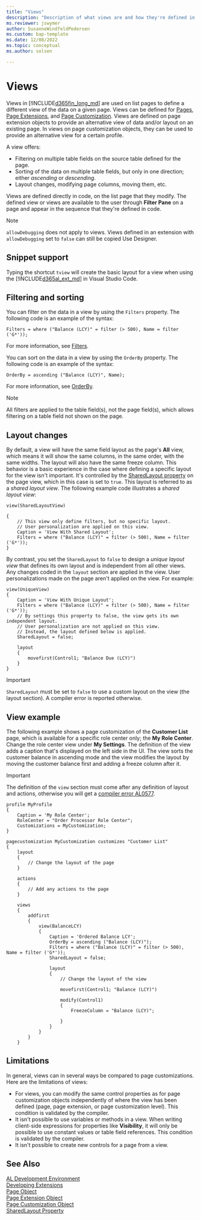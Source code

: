 ```yaml
---
title: "Views"
description: "Description of what views are and how they're defined in Business Central."
ms.reviewer: jswymer
author: SusanneWindfeldPedersen
ms.custom: bap-template
ms.date: 12/08/2022
ms.topic: conceptual
ms.author: solsen

---
```


# Views

Views in [!INCLUDE[d365fin_long_md](includes/d365fin_long_md.md)] are used on list pages to define a different view of the data on a given page. Views can be defined for [Pages](devenv-page-object.md), [Page Extensions](devenv-page-ext-object.md), and [Page Customization](devenv-page-customization-object.md). Views are defined on page extension objects to provide an alternative view of data and/or layout on an existing page. In views on page customization objects, they can be used to provide an alternative view for a certain profile.

A view offers:

- Filtering on multiple table fields on the source table defined for the page.
- Sorting of the data on multiple table fields, but only in one direction; either *ascending* or *descending*.
- Layout changes, modifying page columns, moving them, etc. 

Views are defined directly in code, on the list page that they modify. The defined view or views are available to the user through **Filter Pane** on a page and appear in the sequence that they're defined in code.

> [!NOTE]  
> `allowDebugging` does not apply to views. Views defined in an extension with `allowDebugging` set to `false` can still be copied Use Designer.

## Snippet support

Typing the shortcut `tview` will create the basic layout for a view when using the [!INCLUDE[d365al_ext_md](../includes/d365al_ext_md.md)] in Visual Studio Code.

## Filtering and sorting

You can filter on the data in a view by using the `Filters` property. The following code is an example of the syntax:
```AL
Filters = where ("Balance (LCY)" = filter (> 500), Name = filter ('G*'));
```
For more information, see [Filters](properties/devenv-filters-property.md).

You can sort on the data in a view by using the `OrderBy` property. The following code is an example of the syntax:
```AL
OrderBy = ascending ("Balance (LCY)", Name);
```
For more information, see [OrderBy](properties/devenv-orderby-property.md).

> [!NOTE]
> All filters are applied to the table field(s), not the page field(s), which allows filtering on a table field not shown on the page.

## Layout changes

By default, a view will have the same field layout as the page's **All** view, which means it will show the same columns, in the same order, with the same widths. The layout will also have the same freeze column. This behavior is a basic experience in the case where defining a specific layout for the view isn't important. It's controlled by the [SharedLayout property](properties/devenv-sharedlayout-property.md) on the page view, which in this case is set to `true`. This layout is referred to as a *shared layout view*. The following example code illustrates a *shared layout view*:

```al
view(SharedLayoutView) 

{ 
    // This view only define filters, but no specific layout. 
    // User personalization are applied on this view. 
    Caption = 'View With Shared Layout'; 
    Filters = where ("Balance (LCY)" = filter (> 500), Name = filter ('G*')); 
} 
```

By contrast, you set the `SharedLayout` to `false` to design a *unique layout view* that defines its own layout and is independent from all other views. Any changes coded in the `layout` section are applied in the view. User personalizations made on the page aren't applied on the view. For example:

```al
view(UniqueView)
{
    Caption = 'View With Unique Layout';
    Filters = where ("Balance (LCY)" = filter (> 500), Name = filter ('G*')); 
    // By settings this property to false, the view gets its own independent layout.
    // User personalization are not applied on this view.
    // Instead, the layout defined below is applied.
    SharedLayout = false;
    
    layout
    {
        movefirst(Control1; "Balance Due (LCY)")
    }
}
```

> [!IMPORTANT]
> `SharedLayout` must be set to `false` to use a custom layout on the view (the layout section). A compiler error is reported otherwise.

## View example

The following example shows a page customization of the **Customer List** page, which is available for a specific role center only; the **My Role Center**. Change the role center view under **My Settings**. The definition of the view adds a caption that's displayed on the left side in the UI. The view sorts the customer balance in ascending mode and the view modifies the layout by moving the customer balance first and adding a freeze column after it.

> [!IMPORTANT]  
> The definition of the `view` section must come after any definition of layout and actions, otherwise you will get a [compiler error AL0577](diagnostics/diagnostic-al577.md).

```AL
profile MyProfile
{
    Caption = 'My Role Center';
    RoleCenter = "Order Processor Role Center";
    Customizations = MyCustomization;
}

pagecustomization MyCustomization customizes "Customer List"
{
    layout
    {
        // Change the layout of the page
    }

    actions
    {
        // Add any actions to the page
    }

    views
    {
        addfirst
        {
            view(BalanceLCY)
            {
                Caption = 'Ordered Balance LCY';
                OrderBy = ascending ("Balance (LCY)");
                Filters = where ("Balance (LCY)" = filter (> 500), Name = filter ('G*'));
                SharedLayout = false;

                layout
                {
                    // Change the layout of the view

                    movefirst(Control1; "Balance (LCY)")

                    modify(Control1)
                    {
                        FreezeColumn = "Balance (LCY)";

                    }
                }
            }
        }
    }
```

## Limitations

In general, views can in several ways be compared to page customizations. Here are the limitations of views:

- For views, you can modify the same control properties as for page customization objects independently of where the view has been defined (page, page extension, or page customization level). This condition is validated by the compiler. 
- It isn't possible to use variables or methods in a view. When writing client-side expressions for properties like **Visibility**, it will only be possible to use constant values or table field references. This condition is validated by the compiler.
- It isn't possible to create new controls for a page from a view.




## See Also
  
[AL Development Environment](devenv-reference-overview.md)  
[Developing Extensions](devenv-dev-overview.md)  
[Page Object](devenv-page-object.md)  
[Page Extension Object](devenv-page-ext-object.md)  
[Page Customization Object](devenv-page-customization-object.md)  
[SharedLayout Property](properties/devenv-sharedlayout-property.md)
